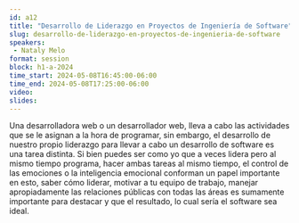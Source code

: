 ```yaml
---
id: a12
title: "Desarrollo de Liderazgo en Proyectos de Ingeniería de Software"
slug: desarrollo-de-liderazgo-en-proyectos-de-ingenieria-de-software
speakers:
 - Nataly Melo
format: session
block: h1-a-2024
time_start: 2024-05-08T16:45:00-06:00
time_end: 2024-05-08T17:25:00-06:00
video:
slides:
---
```


Una desarrolladora web o un desarrollador web, lleva a cabo las actividades que se le asignan a la hora de programar, sin embargo, el desarrollo de nuestro propio liderazgo para llevar a cabo un desarrollo de software es una tarea distinta. Si bien puedes ser como yo que a veces lidera pero al mismo tiempo programa, hacer ambas tareas al mismo tiempo, el control de las emociones o la inteligencia emocional conforman un papel importante en esto, saber cómo liderar, motivar a tu equipo de trabajo, manejar apropiadamente las relaciones públicas con todas las áreas es sumamente importante para destacar y que el resultado, lo cual sería el software sea ideal.